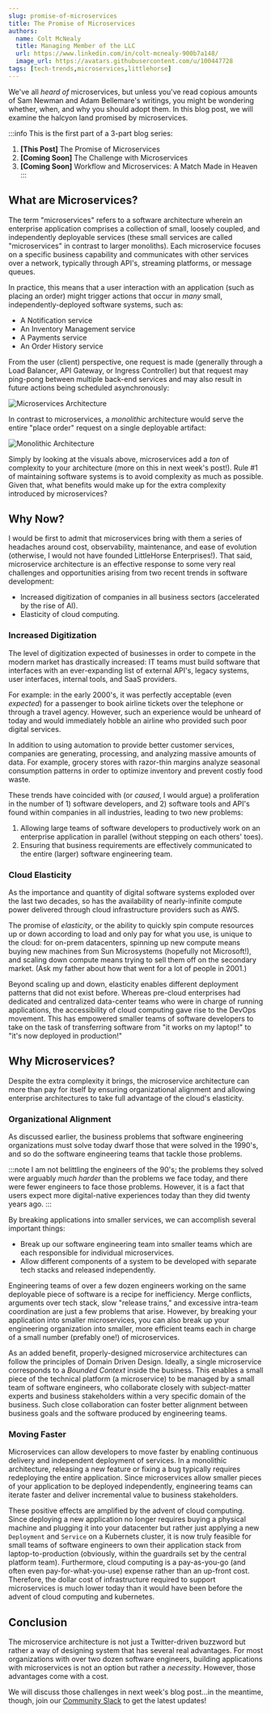 ```yaml
---
slug: promise-of-microservices
title: The Promise of Microservices
authors:
  name: Colt McNealy
  title: Managing Member of the LLC
  url: https://www.linkedin.com/in/colt-mcnealy-900b7a148/
  image_url: https://avatars.githubusercontent.com/u/100447728
tags: [tech-trends,microservices,littlehorse]
---
```


<!-- ---
Benefits of Microservices
- Different dev teams can work independently in parallel
- Bounded Contexts can theoretically ensure that smaller teams
- Faster deployment and iteration
- Take advantage of cloud native systems -->

We've all _heard of_ microservices, but unless you've read copious amounts of Sam Newman and Adam Bellemare's writings, you might be wondering whether, when, and why you should adopt them. In this blog post, we will examine the halcyon land promised by microservices.

:::info
This is the first part of a 3-part blog series:

1. **[This Post]** The Promise of Microservices
2. **[Coming Soon]** The Challenge with Microservices
3. **[Coming Soon]** Workflow and Microservices: A Match Made in Heaven
:::

## What are Microservices?

The term "microservices" refers to a software architecture wherein an enterprise application comprises a collection of small, loosely coupled, and independently deployable services (these small services are called "microservices" in contrast to larger monoliths). Each microservice focuses on a specific business capability and communicates with other services over a network, typically through API's, streaming platforms, or message queues.

In practice, this means that a user interaction with an application (such as placing an order) might trigger actions that occur in _many_ small, independently-deployed software systems, such as:

* A Notification service
* An Inventory Management service
* A Payments service
* An Order History service

From the user (client) perspective, one request is made (generally through a Load Balancer, API Gateway, or Ingress Controller) but that request may ping-pong between multiple back-end services and may also result in future actions being scheduled asynchronously:

![Microservices Architecture](./2024-08-22-microservices-arch.png)

In contrast to microservices, a _monolithic_ architecture would serve the entire "place order" request on a single deployable artifact:

![Monolithic Architecture](./2024-08-22-monolith-arch.png)

Simply by looking at the visuals above, microservices add a _ton_ of complexity to your architecture (more on this in next week's post!). Rule #1 of maintaining software systems is to avoid complexity as much as possible. Given that, what benefits would make up for the extra complexity introduced by microservices?

## Why Now?

I would be first to admit that microservices bring with them a series of headaches around cost, observability, maintenance, and ease of evolution (otherwise, I would not have founded LittleHorse Enterprises!). That said, microservice architecture is an effective response to some very real challenges and opportunities arising from two recent trends in software development:

* Increased digitization of companies in all business sectors (accelerated by the rise of AI).
* Elasticity of cloud computing.

### Increased Digitization

The level of digitization expected of businesses in order to compete in the modern market has drastically increased: IT teams must build software that interfaces with an ever-expanding list of external API's, legacy systems, user interfaces, internal tools, and SaaS providers.

For example: in the early 2000's, it was perfectly acceptable (even _expected_) for a passenger to book airline tickets over the telephone or through a travel agency. However, such an experience would be unheard of today and would immediately hobble an airline who provided such poor digital services.

In addition to using automation to provide better customer services, companies are generating, processing, and analyzing massive amounts of data. For example, grocery stores with razor-thin margins analyze seasonal consumption patterns in order to optimize inventory and prevent costly food waste.

These trends have coincided with (or _caused_, I would argue) a proliferation in the number of 1) software developers, and 2) software tools and API's found within companies in all industries, leading to two new problems:

1. Allowing large teams of software developers to productively work on an enterprise application in parallel (without stepping on each others' toes).
2. Ensuring that business requirements are effectively communicated to the entire (larger) software engineering team.

### Cloud Elasticity

As the importance and quantity of digital software systems exploded over the last two decades, so has the availability of nearly-infinite compute power delivered through cloud infrastructure providers such as AWS.

The promise of _elasticity_, or the ability to quickly spin compute resources up or down according to load and only pay for what you use, is unique to the cloud: for on-prem datacenters, spinning up new compute means buying new machines from Sun Microsystems (hopefully not Microsoft!), and scaling down compute means trying to sell them off on the secondary market. (Ask my father about how that went for a lot of people in 2001.)

Beyond scaling up and down, elasticity enables different deployment patterns that did not exist before. Whereas pre-cloud enterprises had dedicated and centralized data-center teams who were in charge of running applications, the accessibility of cloud computing gave rise to the DevOps movement. This has empowered smaller teams of software developers to take on the task of transferring software from "it works on my laptop!" to "it's now deployed in production!"

## Why Microservices?

Despite the extra complexity it brings, the microservice architecture can more than pay for itself by ensuring organizational alignment and allowing enterprise architectures to take full advantage of the cloud's elasticity.

### Organizational Alignment

As discussed earlier, the business problems that software engineering organizations must solve today dwarf those that were solved in the 1990's, and so do the software engineering teams that tackle those problems.

:::note
I am not belittling the engineers of the 90's; the problems they solved were arguably _much harder_ than the problems we face today, and there were fewer engineers to face those problems. However, it is a fact that users expect more digital-native experiences today than they did twenty years ago.
:::

By breaking applications into smaller services, we can accomplish several important things:
* Break up our software engineering team into smaller teams which are each responsible for individual microservices.
* Allow different components of a system to be developed with separate tech stacks and released independently.

Engineering teams of over a few dozen engineers working on the same deployable piece of software is a recipe for inefficiency. Merge conflicts, arguments over tech stack, slow "release trains," and excessive intra-team coordination are just a few problems that arise. However, by breaking your application into smaller microservices, you can also break up your engineering organization into smaller, more efficient teams each in charge of a small number (prefably one!) of microservices.

As an added benefit, properly-designed microservice architectures can follow the principles of Domain Driven Design. Ideally, a single microservice corresponds to a _Bounded Context_ inside the business. This enables a small piece of the technical platform (a microservice) to be managed by a small team of software engineers, who collaborate closely with subject-matter experts and business stakeholders within a very specific domain of the business. Such close collaboration can foster better alignment between business goals and the software produced by engineering teams.

### Moving Faster

Microservices can allow developers to move faster by enabling continuous delivery and independent deployment of services. In a monolithic architecture, releasing a new feature or fixing a bug typically requires redeploying the entire application. Since microservices allow smaller pieces of your application to be deployed independently, engineering teams can iterate faster and deliver incremental value to business stakeholders.

These positive effects are amplified by the advent of cloud computing. Since deploying a new application no longer requires buying a physical machine and plugging it into your datacenter but rather just applying a new `Deployment` and `Service` on a Kubernets cluster, it is now truly feasible for small teams of software engineers to own their application stack from laptop-to-production (obviously, within the guardrails set by the central platform team). Furthermore, cloud computing is a pay-as-you-go (and often even pay-for-what-you-use) expense rather than an up-front cost. Therefore, the dollar cost of infrastructure required to support microservices is much lower today than it would have been before the advent of cloud computing and kubernetes.

## Conclusion

The microservice architecture is not just a Twitter-driven buzzword but rather a way of designing system that has several real advantages. For most organizations with over two dozen software engineers, building applications with microservices is not an option but rather a _necessity_. However, those advantages come with a cost.

We will discuss those challenges in next week's blog post...in the meantime, though, join our [Community Slack](https://launchpass.com/littlehorsecommunity) to get the latest updates!
